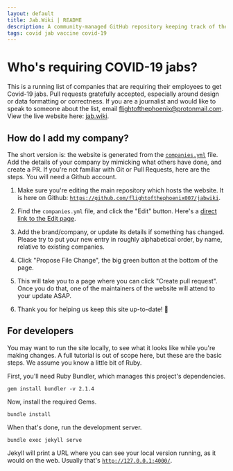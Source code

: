 ```yaml
---
layout: default
title: Jab.Wiki | README
description: A community-managed GitHub repository keeping track of the companies, events, and universities requiring Covid jabs.
tags: covid jab vaccine covid-19
---
```

# Who's requiring COVID-19 jabs?

This is a running list of companies that are requiring their employees to get Covid-19 jabs. Pull requests gratefully accepted, especially
around design or data formatting or correctness. If you are a
journalist and would like to speak to someone about the list, email
flightofthephoenix@protonmail.com.  View the live website here:
[jab.wiki](https://jab.wiki).


## How do I add my company?

The short version is: the website is generated from the
[`companies.yml`](_data/companies.yml) file.  Add the details of your
company by mimicking what others have done, and create a PR.  If
you're not familiar with Git or Pull Requests, here are the steps.
You will need a Github account.

1. Make sure you're editing the main repository which hosts the
    website.  It is here on Github:
    [`https://github.com/flightofthephoenix007/jabwiki`](https://github.com/flightofthephoenix007/jabwiki).

1. Find the `companies.yml` file, and click the "Edit" button.  Here's
   a [direct link to the Edit
   page](https://github.com/flightofthephoenix007/jabwiki/edit/master/_data/companies.yml).

1. Add the brand/company, or update its details if something has changed.  Please try
   to put your new entry in roughly alphabetical order, by name, relative to existing companies.

1. Click "Propose File Change", the big green button at the bottom of
   the page.

1. This will take you to a page where you can click "Create pull
   request".  Once you do that, one of the maintainers of the website
   will attend to your update ASAP.

1. Thank you for helping us keep this site up-to-date! 🙏

## For developers

You may want to run the site locally, to see what it looks like while
you're making changes.  A full tutorial is out of scope here, but
these are the basic steps.  We assume you know a little bit of Ruby.

First, you'll need Ruby Bundler, which manages this project's
dependencies.

```shell
gem install bundler -v 2.1.4
```

Now, install the required Gems.

```shell
bundle install
```

When that's done, run the development server.

```shell
bundle exec jekyll serve
```

Jekyll will print a URL where you can see your local version running,
as it would on the web.  Usually that's
[`http://127.0.0.1:4000/`](http://127.0.0.1:4000/).
